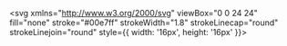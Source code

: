 <svg xmlns="http://www.w3.org/2000/svg" viewBox="0 0 24 24" fill="none" stroke="#00e7ff" strokeWidth="1.8" strokeLinecap="round" strokeLinejoin="round" style={{ width: '16px', height: '16px' }}>
                    <path d="M3 6h18" />
                    <path d="M19 6v14a2 2 0 0 1-2 2H7a2 2 0 0 1-2-2V6" />
                    <path d="M8 6V4a2 2 0 0 1 2-2h4a2 2 0 0 1 2 2v2" />
                  </svg>